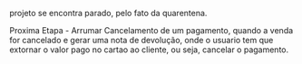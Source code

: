 projeto se encontra parado, pelo fato da quarentena.

Proxima Etapa - Arrumar Cancelamento de um pagamento, quando a venda for cancelado e gerar uma nota de devolução, onde o usuario tem que extornar o valor pago no cartao ao cliente, ou seja, cancelar o pagamento.